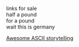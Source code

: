 links for sale\
half a pound\
for a pound\
wait this is germany

[Awesome ASCII storytelling](https://cinni.net/comic/gemini/chapter1)

